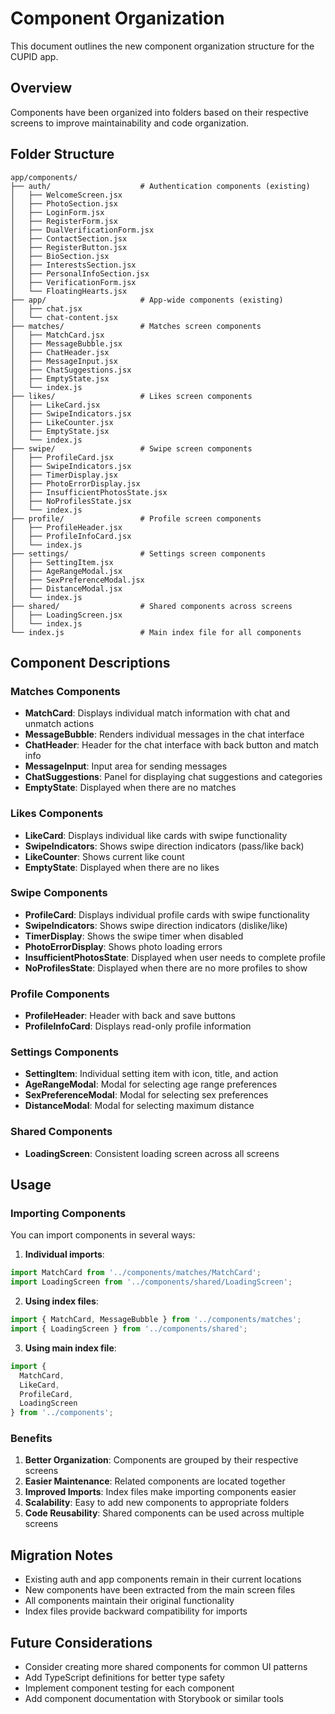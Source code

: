 # Component Organization

This document outlines the new component organization structure for the CUPID app.

## Overview

Components have been organized into folders based on their respective screens to improve maintainability and code organization.

## Folder Structure

```
app/components/
├── auth/                    # Authentication components (existing)
│   ├── WelcomeScreen.jsx
│   ├── PhotoSection.jsx
│   ├── LoginForm.jsx
│   ├── RegisterForm.jsx
│   ├── DualVerificationForm.jsx
│   ├── ContactSection.jsx
│   ├── RegisterButton.jsx
│   ├── BioSection.jsx
│   ├── InterestsSection.jsx
│   ├── PersonalInfoSection.jsx
│   ├── VerificationForm.jsx
│   └── FloatingHearts.jsx
├── app/                     # App-wide components (existing)
│   ├── chat.jsx
│   └── chat-content.jsx
├── matches/                 # Matches screen components
│   ├── MatchCard.jsx
│   ├── MessageBubble.jsx
│   ├── ChatHeader.jsx
│   ├── MessageInput.jsx
│   ├── ChatSuggestions.jsx
│   ├── EmptyState.jsx
│   └── index.js
├── likes/                   # Likes screen components
│   ├── LikeCard.jsx
│   ├── SwipeIndicators.jsx
│   ├── LikeCounter.jsx
│   ├── EmptyState.jsx
│   └── index.js
├── swipe/                   # Swipe screen components
│   ├── ProfileCard.jsx
│   ├── SwipeIndicators.jsx
│   ├── TimerDisplay.jsx
│   ├── PhotoErrorDisplay.jsx
│   ├── InsufficientPhotosState.jsx
│   ├── NoProfilesState.jsx
│   └── index.js
├── profile/                 # Profile screen components
│   ├── ProfileHeader.jsx
│   ├── ProfileInfoCard.jsx
│   └── index.js
├── settings/                # Settings screen components
│   ├── SettingItem.jsx
│   ├── AgeRangeModal.jsx
│   ├── SexPreferenceModal.jsx
│   ├── DistanceModal.jsx
│   └── index.js
├── shared/                  # Shared components across screens
│   ├── LoadingScreen.jsx
│   └── index.js
└── index.js                 # Main index file for all components
```

## Component Descriptions

### Matches Components
- **MatchCard**: Displays individual match information with chat and unmatch actions
- **MessageBubble**: Renders individual messages in the chat interface
- **ChatHeader**: Header for the chat interface with back button and match info
- **MessageInput**: Input area for sending messages
- **ChatSuggestions**: Panel for displaying chat suggestions and categories
- **EmptyState**: Displayed when there are no matches

### Likes Components
- **LikeCard**: Displays individual like cards with swipe functionality
- **SwipeIndicators**: Shows swipe direction indicators (pass/like back)
- **LikeCounter**: Shows current like count
- **EmptyState**: Displayed when there are no likes

### Swipe Components
- **ProfileCard**: Displays individual profile cards with swipe functionality
- **SwipeIndicators**: Shows swipe direction indicators (dislike/like)
- **TimerDisplay**: Shows the swipe timer when disabled
- **PhotoErrorDisplay**: Shows photo loading errors
- **InsufficientPhotosState**: Displayed when user needs to complete profile
- **NoProfilesState**: Displayed when there are no more profiles to show

### Profile Components
- **ProfileHeader**: Header with back and save buttons
- **ProfileInfoCard**: Displays read-only profile information

### Settings Components
- **SettingItem**: Individual setting item with icon, title, and action
- **AgeRangeModal**: Modal for selecting age range preferences
- **SexPreferenceModal**: Modal for selecting sex preferences
- **DistanceModal**: Modal for selecting maximum distance

### Shared Components
- **LoadingScreen**: Consistent loading screen across all screens

## Usage

### Importing Components

You can import components in several ways:

1. **Individual imports**:
```javascript
import MatchCard from '../components/matches/MatchCard';
import LoadingScreen from '../components/shared/LoadingScreen';
```

2. **Using index files**:
```javascript
import { MatchCard, MessageBubble } from '../components/matches';
import { LoadingScreen } from '../components/shared';
```

3. **Using main index file**:
```javascript
import { 
  MatchCard, 
  LikeCard, 
  ProfileCard, 
  LoadingScreen 
} from '../components';
```

### Benefits

1. **Better Organization**: Components are grouped by their respective screens
2. **Easier Maintenance**: Related components are located together
3. **Improved Imports**: Index files make importing components easier
4. **Scalability**: Easy to add new components to appropriate folders
5. **Code Reusability**: Shared components can be used across multiple screens

## Migration Notes

- Existing auth and app components remain in their current locations
- New components have been extracted from the main screen files
- All components maintain their original functionality
- Index files provide backward compatibility for imports

## Future Considerations

- Consider creating more shared components for common UI patterns
- Add TypeScript definitions for better type safety
- Implement component testing for each component
- Add component documentation with Storybook or similar tools 